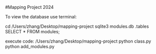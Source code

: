#Mapping Project 2024

To view the database use terminal:

cd /Users/zhang/Desktop/mapping-project
sqlite3 modules.db
.tables
SELECT * FROM modules;


execute code:
/Users/zhang/Desktop/mapping-project
python class.py
python add_modules.py

